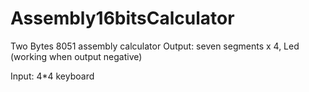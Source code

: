 # Assembly16bitsCalculator
Two Bytes 8051 assembly calculator
Output: seven segments x 4, Led (working when output negative)

Input: 4*4 keyboard
